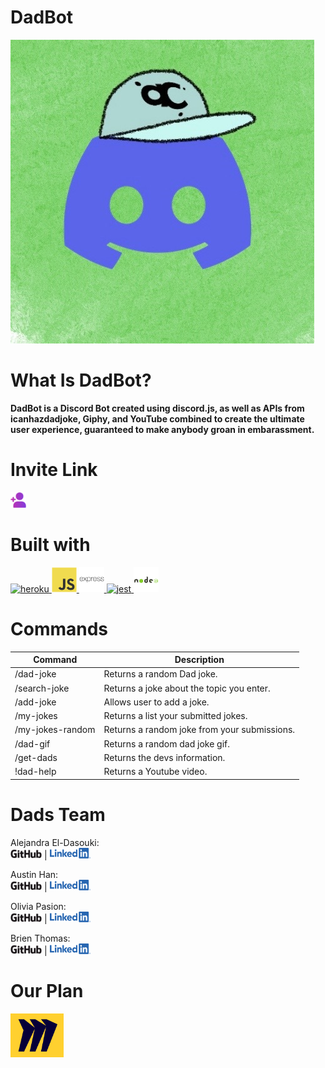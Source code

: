 # DadBot
![DadBoTIcon](./public/DAD-BOT-LOGO.jpg)

# What Is DadBot?
**DadBot is a Discord Bot created using discord.js, as well as APIs from icanhazdadjoke, Giphy, and YouTube combined to create the ultimate user experience, guaranteed to make anybody groan in embarassment.**

# Invite Link <br>
<a href="https://discord.com/api/oauth2/authorize?client_id=1012796022885453844&permissions=2147486720&scope=applications.commands%20bot"><img src="./public/invite.png" width="25"/></a>

# Built with 

<p align="left"> <a href="https://heroku.com" target="_blank" rel="noreferrer"> <img src="https://www.vectorlogo.zone/logos/heroku/heroku-icon.svg" alt="heroku" width="40" height="40"/> </a> <a href="https://developer.mozilla.org/en-US/docs/Web/JavaScript" target="_blank" rel="noreferrer"> <img src="https://raw.githubusercontent.com/devicons/devicon/master/icons/javascript/javascript-original.svg" alt="javascript" width="40" height="40"/> </a> <a href="https://expressjs.com" target="_blank" rel="noreferrer"> <img src="https://raw.githubusercontent.com/devicons/devicon/master/icons/express/express-original-wordmark.svg" alt="express" width="40" height="40"/> </a> <a href="https://jestjs.io" target="_blank" rel="noreferrer"> <img src="https://www.vectorlogo.zone/logos/jestjsio/jestjsio-icon.svg" alt="jest" width="40" height="40"/> </a> <a href="https://nodejs.org" target="_blank" rel="noreferrer"> <img src="https://raw.githubusercontent.com/devicons/devicon/master/icons/nodejs/nodejs-original-wordmark.svg" alt="nodejs" width="40" height="40"/> </a> </p>

# Commands

Command|Description 
--- | ---
/dad-joke|Returns a random Dad joke.
/search-joke|Returns a joke about the topic you enter. 
/add-joke|Allows user to add a joke.
/my-jokes|Returns a list your submitted jokes.
/my-jokes-random|Returns a random joke from your submissions.
/dad-gif|Returns a random dad joke gif.
/get-dads|Returns the devs information.
!dad-help|Returns a Youtube video.


# Dads Team 


Alejandra El-Dasouki: <br>
<a href="https://github.com/Alejae1998"><img src="./public/GitHub_Logo.png" width="50"/></a> | <a href="https://www.linkedin.com/in/alejandrael-dasouki/"><img src="./public/LI-Logo.png" width="65" height="17"/></a>

Austin Han: <br>
<a href="https://github.com/austinbhan"><img src="./public/GitHub_Logo.png" width="50"/></a> | <a href="https://www.linkedin.com/in/austin-han-740a69157/"><img src="./public/LI-Logo.png" width="65" height="17"/></a>

Olivia Pasion: <br>
<a href="https://github.com/Olivia-Pasion"><img src="./public/GitHub_Logo.png" width="50"/></a> | <a href="https://www.linkedin.com/in/olivia-pasion/"><img src="./public/LI-Logo.png" width="65" height="17"/></a>

Brien Thomas: <br> 
<a href="https://github.com/briensthomas"><img src="./public/GitHub_Logo.png" width="50"/></a> | <a href="https://www.linkedin.com/in/brien-thomas/"><img src="./public/LI-Logo.png" width="65" height="17"/></a>


# Our Plan
<a href="https://miro.com/app/board/uXjVPcbFIzY=/"><img src="./public/miro-logo.svg" width="85" height="70"/></a>


